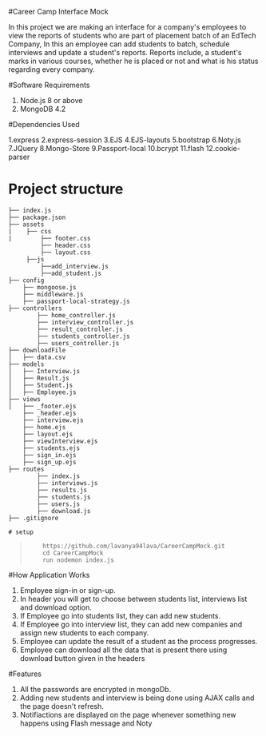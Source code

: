 #Career Camp Interface Mock

In this project we are making an interface for a company's employees to view the reports of students who are part of placement batch of an EdTech Company, In this an employee can add students to batch, schedule interviews and update a student's reports. Reports include, a student's marks in various courses, whether he is placed or not and what is his status regarding every company.


#Software Requirements

1. Node.js 8 or above
2. MongoDB 4.2

#Dependencies Used

1.express
2.express-session
3.EJS
4.EJS-layouts
5.bootstrap
6.Noty.js
7.JQuery
8.Mongo-Store
9.Passport-local
10.bcrypt
11.flash
12.cookie-parser

# Project structure


    ├── index.js
    ├── package.json
    ├── assets
    |    ├── css
    |        ├── footer.css
             ├── header.css
             ├── layout.css
         ├──js
             ├──add_interview.js
             ├──add_student.js
    ├── config
        ├── mongoose.js
        ├── middleware.js   
        ├── passport-local-strategy.js    
    ├── controllers
            ├── home_controller.js  
            ├── interview_controller.js
            ├── result_controller.js  
            ├── students_controller.js  
            ├── users_controller.js            
    ├── downloadFile
    │   ├── data.csv
    ├── models
    │   ├── Interview.js
    │   ├── Result.js
    │   ├── Student.js
    │   ├── Employee.js
    ├── views
    │   ├── _footer.ejs
        ├── _header.ejs
        ├── interview.ejs
        ├── home.ejs
        ├── layout.ejs
        ├── viewInterview.ejs
        ├── students.ejs
        ├── sign_in.ejs
        ├── sign_up.ejs
    ├── routes
            ├── index.js  
            ├── interviews.js
            ├── results.js
            ├── students.js
            ├── users.js
            ├── download.js
    ├── .gitignore

    # setup

>         https://github.com/lavanya94lava/CareerCampMock.git
>         cd CareerCampMock
>         run nodemon index.js

#How Application Works

1. Employee sign-in or sign-up.
2. In header you will get to choose between students list, interviews list and download option.
3. If Employee go into students list, they can add new students.
4. If Employee go into interview list, they can add new companies and assign new students to each company.
5. Employee can update the result of a student as the process progresses.
6. Employee can download all the data that is present there using download button given in the headers


#Features

1. All the passwords are encrypted in mongoDb.
2. Adding new students and interview is being done using AJAX calls and the page doesn't refresh.
3. Notifiactions are displayed on the page whenever something new happens using Flash message and Noty